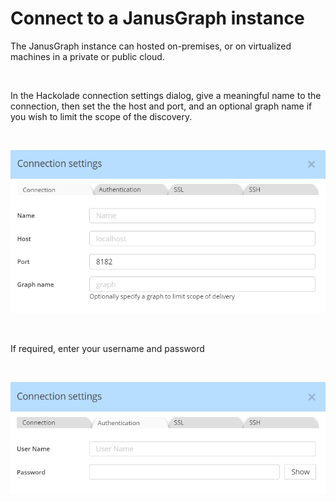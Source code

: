 # Connect to a JanusGraph instance

The JanusGraph instance can hosted on-premises, or on virtualized machines in a private or public cloud. &nbsp;

&nbsp;

In the Hackolade connection settings dialog, give a meaningful name to the connection, then set the the host and port, and an optional graph name if you wish to limit the scope of the discovery.

&nbsp;

![Image](<lib/JanusGraph%20connection%20settings.png>)

&nbsp;

If required, enter your username and password

&nbsp;

![Image](<lib/JanusGraph%20connection%20settings%20auth.png>)

&nbsp;

